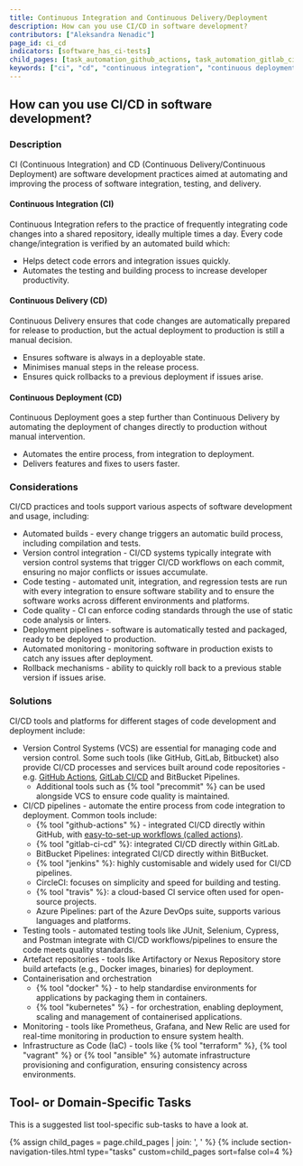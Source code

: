 ```yaml
---
title: Continuous Integration and Continuous Delivery/Deployment
description: How can you use CI/CD in software development?
contributors: ["Aleksandra Nenadic"]
page_id: ci_cd
indicators: [software_has_ci-tests]
child_pages: [task_automation_github_actions, task_automation_gitlab_ci_cd]
keywords: ["ci", "cd", "continuous integration", "continuous deployment"]
---
```


## How can you use CI/CD in software development?

### Description

CI (Continuous Integration) and CD (Continuous Delivery/Continuous Deployment) are software development practices aimed at automating and improving the process of software integration, testing, and delivery.

#### Continuous Integration (CI)

Continuous Integration refers to the practice of frequently integrating code changes into a shared repository, ideally multiple times a day.
Every code change/integration is verified by an automated build which:

- Helps detect code errors and integration issues quickly.
- Automates the testing and building process to increase developer productivity.

#### Continuous Delivery (CD)

Continuous Delivery ensures that code changes are automatically prepared for release to production, but the actual deployment to production is still a manual decision.

- Ensures software is always in a deployable state.
- Minimises manual steps in the release process.
- Ensures quick rollbacks to a previous deployment if issues arise.

#### Continuous Deployment (CD)

Continuous Deployment goes a step further than Continuous Delivery by automating the deployment of changes directly to production without manual intervention.

- Automates the entire process, from integration to deployment.
- Delivers features and fixes to users faster.

### Considerations

CI/CD practices and tools support various aspects of software development and usage, including:

- Automated builds - every change triggers an automatic build process, including compilation and tests.
- Version control integration - CI/CD systems typically integrate with version control systems that trigger CI/CD workflows on each commit, ensuring no major conflicts or issues accumulate.
- Code testing - automated unit, integration, and regression tests are run with every integration to ensure software stability and to ensure the software works across different environments and platforms.
- Code quality - CI can enforce coding standards through the use of static code analysis or linters.
- Deployment pipelines - software is automatically tested and packaged, ready to be deployed to production.
- Automated monitoring - monitoring software in production exists to catch any issues after deployment.
- Rollback mechanisms - ability to quickly roll back to a previous stable version if issues arise.

### Solutions

CI/CD tools and platforms for different stages of code development and deployment include:

- Version Control Systems (VCS) are essential for managing code and version control. Some such tools (like GitHub, GitLab, Bitbucket)
  also provide CI/CD processes and services built around code repositories - e.g. [GitHub Actions][task_automation_github_actions], [GitLab CI/CD][task_automation_gitlab_ci_cd] and BitBucket Pipelines.
    - Additional tools such as {% tool "precommit" %} can be used alongside VCS to ensure code quality is maintained.
- CI/CD pipelines - automate the entire process from code integration to deployment. Common tools include:
    - {% tool "github-actions" %} - integrated CI/CD directly within GitHub, with [easy-to-set-up workflows (called actions)][task_automation_github_actions].
    - {% tool "gitlab-ci-cd" %}: integrated CI/CD directly within GitLab.
    - BitBucket Pipelines: integrated CI/CD directly within BitBucket.
    - {% tool "jenkins" %}: highly customisable and widely used for CI/CD pipelines.
    - CircleCI: focuses on simplicity and speed for building and testing.
    - {% tool "travis" %}: a cloud-based CI service often used for open-source projects.
    - Azure Pipelines: part of the Azure DevOps suite, supports various languages and platforms.
- Testing tools - automated testing tools like JUnit, Selenium, Cypress, and Postman integrate with CI/CD workflows/pipelines to ensure the code meets quality standards.
- Artefact repositories - tools like Artifactory or Nexus Repository store build artefacts (e.g., Docker images, binaries) for deployment.
- Containerisation and orchestration
    - {% tool "docker" %} - to help standardise environments for applications by packaging them in containers.
    - {% tool "kubernetes" %} - for orchestration, enabling deployment, scaling and management of containerised applications.
- Monitoring - tools like Prometheus, Grafana, and New Relic are used for real-time monitoring in production to ensure system health.
- Infrastructure as Code (IaC) - tools like {% tool "terraform" %}, {% tool "vagrant" %} or {% tool "ansible" %} automate infrastructure provisioning and configuration, ensuring consistency across environments.

## Tool- or Domain-Specific Tasks

This is a suggested list tool-specific sub-tasks to have a look at.

{% assign child_pages = page.child_pages | join: ', ' %}
{% include section-navigation-tiles.html type="tasks" custom=child_pages sort=false col=4 %}

[task_automation_github_actions]: ./task_automation_github_actions
[task_automation_gitlab_ci_cd]: ./task_automation_gitlab_ci_cd
